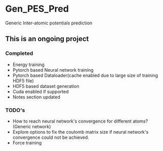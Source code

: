 # Gen_PES_Pred

Generic Inter-atomic potentials prediction

**This is an ongoing project**
------------------------------

### Completed

- Energy training
- Pytorch based Neural network training
- Pytorch based Dataloader(cache enabled due to large size of training HDF5 file)
- HDF5 based dataset generation
- Cuda enabled if supported
- Notes section updated

### TODO's

- How to reach neural network's convergence for different atoms? (Generic network)
- Explore options to fix the coulomb matrix size if neural network's convergence could not be achieved.
- Force training 
